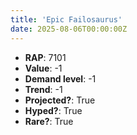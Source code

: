 ```yaml
---
title: 'Epic Failosaurus'
date: 2025-08-06T00:00:00Z
---
```

- **RAP**: 7101
- **Value**: -1
- **Demand level**: -1
- **Trend**: -1
- **Projected?**: True
- **Hyped?**: True
- **Rare?**: True
